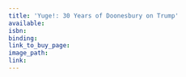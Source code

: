 ```yaml
---
title: 'Yuge!: 30 Years of Doonesbury on Trump'
available:
isbn:
binding:
link_to_buy_page:
image_path:
link:
---
```

